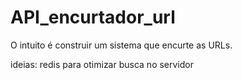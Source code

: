 # API_encurtador_url
O intuito é construir um sistema que encurte as URLs.


ideias: redis para otimizar busca no servidor